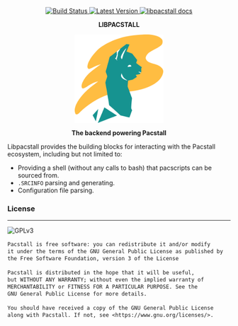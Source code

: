 <p align="center">
  <a href="https://github.com/Elsie19/libpacstall/actions?query=branch%3Amaster">
    <img src="https://img.shields.io/github/actions/workflow/status/Elsie19/libpacstall/rust.yml?branch=master" alt="Build Status" />
  </a>
  <a href="https://crates.io/crates/libpacstall" target="_blank">
    <img src="https://img.shields.io/crates/v/libpacstall.svg" alt="Latest Version" />
  </a>
  <a href="https://docs.rs/libpacstall/" target="_blank">
    <img src="https://img.shields.io/docsrs/libpacstall?label=libpacstall%20docs" alt="libpacstall docs" />
  </a>
</p>

<p align="center"><b>LIBPACSTALL</b></p>
<p align="center">
<a href="https://github.com/pacstall/pacstall"><img align="center" src="https://raw.githubusercontent.com/pacstall/website/master/client/public/pacstall.svg" width="200" height="200" alt="Pacstall Logo"></a>
</p>
<p align="center"><b>The backend powering Pacstall</b></p>

Libpacstall provides the building blocks for interacting with the Pacstall ecosystem, including but not limited to:

* Providing a shell (without any calls to bash) that pacscripts can be sourced from.
* `.SRCINFO` parsing and generating.
* Configuration file parsing.

### License
---
![GPLv3](https://www.gnu.org/graphics/gplv3-with-text-136x68.png)
```monospace
Pacstall is free software: you can redistribute it and/or modify
it under the terms of the GNU General Public License as published by
the Free Software Foundation, version 3 of the License

Pacstall is distributed in the hope that it will be useful,
but WITHOUT ANY WARRANTY; without even the implied warranty of
MERCHANTABILITY or FITNESS FOR A PARTICULAR PURPOSE. See the
GNU General Public License for more details.

You should have received a copy of the GNU General Public License
along with Pacstall. If not, see <https://www.gnu.org/licenses/>.
```
